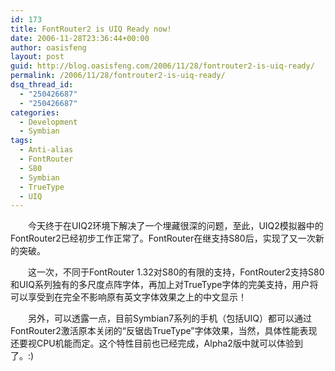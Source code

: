 ```yaml
---
id: 173
title: FontRouter2 is UIQ Ready now!
date: 2006-11-28T23:36:44+00:00
author: oasisfeng
layout: post
guid: http://blog.oasisfeng.com/2006/11/28/fontrouter2-is-uiq-ready/
permalink: /2006/11/28/fontrouter2-is-uiq-ready/
dsq_thread_id:
  - "250426687"
  - "250426687"
categories:
  - Development
  - Symbian
tags:
  - Anti-alias
  - FontRouter
  - S80
  - Symbian
  - TrueType
  - UIQ
---
```

　　今天终于在UIQ2环境下解决了一个埋藏很深的问题，至此，UIQ2模拟器中的FontRouter2已经初步工作正常了。FontRouter在继支持S80后，实现了又一次新的突破。

　　这一次，不同于FontRouter 1.32对S80的有限的支持，FontRouter2支持S80和UIQ系列独有的多尺度点阵字体，再加上对TrueType字体的完美支持，用户将可以享受到在完全不影响原有英文字体效果之上的中文显示！

　　另外，可以透露一点，目前Symbian7系列的手机（包括UIQ）都可以通过FontRouter2激活原本关闭的“反锯齿TrueType”字体效果，当然，具体性能表现还要视CPU机能而定。这个特性目前也已经完成，Alpha2版中就可以体验到了。:)